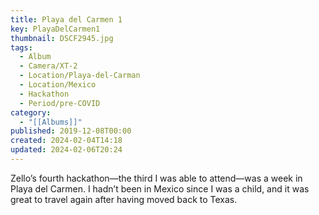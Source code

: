 ```yaml
---
title: Playa del Carmen 1
key: PlayaDelCarmen1
thumbnail: DSCF2945.jpg
tags:
  - Album
  - Camera/XT-2
  - Location/Playa-del-Carman
  - Location/Mexico
  - Hackathon
  - Period/pre-COVID
category:
  - "[[Albums]]"
published: 2019-12-08T00:00
created: 2024-02-04T14:18
updated: 2024-02-06T20:24
---
```

Zello’s fourth hackathon—the third I was able to attend—was a week in Playa del Carmen. I hadn’t been in Mexico since I was a child, and it was great to travel again after having moved back to Texas.
